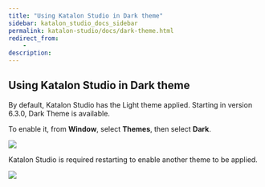 ```yaml
---
title: "Using Katalon Studio in Dark theme" 
sidebar: katalon_studio_docs_sidebar
permalink: katalon-studio/docs/dark-theme.html 
redirect_from:
    -
description: 
---
```

## Using Katalon Studio in Dark theme

By default, Katalon Studio has the Light theme applied. Starting in version 6.3.0, Dark Theme is available.

To enable it, from __Window__, select __Themes__, then select __Dark__.


![](https://github.com/katalon-studio/docs-images/raw/master/katalon-studio/docs/dark-theme/1-darktheme.png)

Katalon Studio is required restarting to enable another theme to be applied.

![](https://github.com/katalon-studio/docs-images/raw/master/katalon-studio/docs/dark-theme/2-darktheme.png)


